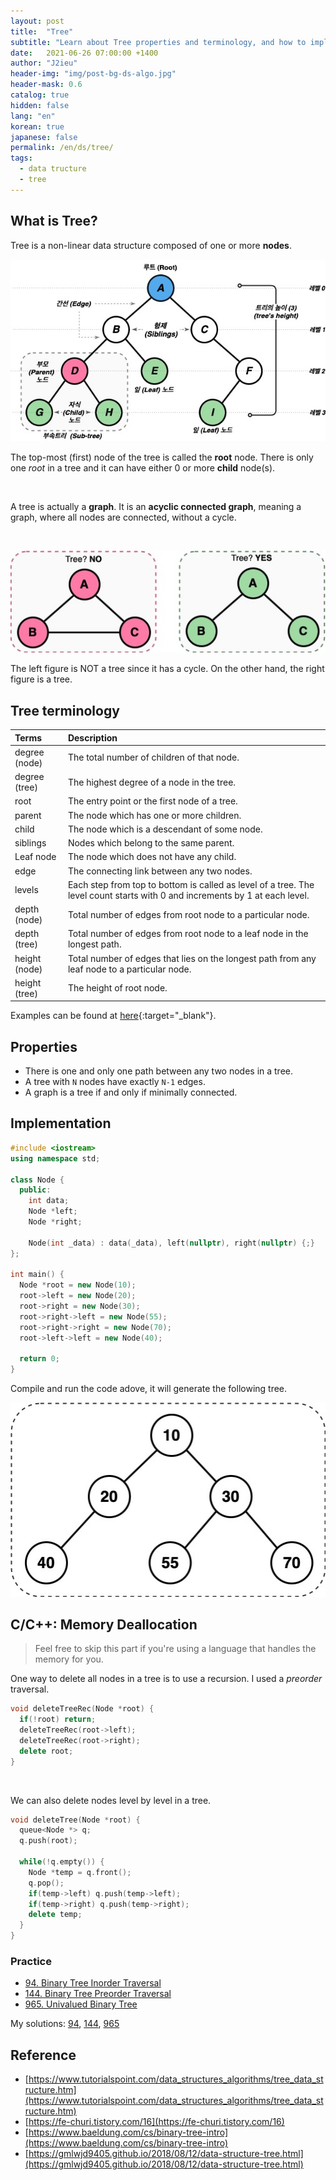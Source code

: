 ```yaml
---
layout: post
title:  "Tree"
subtitle: "Learn about Tree properties and terminology, and how to implement one."
date:   2021-06-26 07:00:00 +1400
author: "J2ieu"
header-img: "img/post-bg-ds-algo.jpg"
header-mask: 0.6
catalog: true
hidden: false
lang: "en"
korean: true
japanese: false
permalink: /en/ds/tree/
tags:
  - data tructure  
  - tree
---
```


## What is Tree?

Tree is a non-linear data structure composed of one or more **nodes**.

![Tree Terms](/img/in-post/devouring/week5/tree-terms.jpg)

The top-most (first) node of the tree is called the **root** node. There is only one *root* in a tree and it can have either 
 0 or more **child** node(s).

<br>

A tree is actually a **graph**. It is an **acyclic connected graph**, meaning a graph, where all nodes are connected, without a cycle.

<br>

![Tree check](/img/in-post/devouring/week5/tree-cycle.jpg)

The left figure is NOT a tree since it has a cycle. On the other hand, the right figure is a tree.

## Tree terminology

| Terms  | Description  |
|:-----|:-----|
| degree (node) | The total number of children of that node. |
| degree (tree) | The highest degree of a node in the tree. |
| root | The entry point or the first node of a tree.|
| parent | The node which has one or more children. |
| child | The node which is a descendant of some node. |
| siblings | Nodes which belong to the same parent. |
| Leaf node | The node which does not have any child.|
| edge | The connecting link between any two nodes. |
| levels | Each step from top to bottom is called as level of a tree. The level count starts with 0 and increments by 1 at each level. |
| depth (node)| Total number of edges from root node to a particular node. |
| depth (tree) | Total number of edges from root node to a leaf node in the longest path. |
| height (node) | Total number of edges that lies on the longest path from any leaf node to a particular node. |
| height (tree)| The height of root node.|  

Examples can be found at [here](https://www.gatevidyalay.com/tree-data-structure-tree-terminology/){:target="_blank"}.

## Properties
- There is one and only one path between any two nodes in a tree.
- A tree with `N` nodes have exactly `N-1` edges.
- A graph is a tree if and only if minimally connected.

## Implementation

```cpp
#include <iostream>
using namespace std;

class Node {
  public:
    int data;
    Node *left;
    Node *right;

    Node(int _data) : data(_data), left(nullptr), right(nullptr) {;} 
};

int main() {
  Node *root = new Node(10);
  root->left = new Node(20);
  root->right = new Node(30);
  root->right->left = new Node(55);
  root->right->right = new Node(70);
  root->left->left = new Node(40);

  return 0;
}
```

Compile and run the code adove, it will generate the following tree.

![Tree](/img/in-post/ds-algo/tree/tree-output.jpg)

## C/C++: Memory Deallocation

> Feel free to skip this part if you're using a language that handles the memory for you.


One way to delete all nodes in a tree is to use a recursion. I used a *preorder* traversal.
```cpp
void deleteTreeRec(Node *root) {
  if(!root) return;
  deleteTreeRec(root->left);
  deleteTreeRec(root->right);
  delete root;
}
```

<br>

We can also delete nodes level by level in a tree.

```cpp
void deleteTree(Node *root) {
  queue<Node *> q;
  q.push(root);

  while(!q.empty()) {
    Node *temp = q.front();
    q.pop();
    if(temp->left) q.push(temp->left);
    if(temp->right) q.push(temp->right);
    delete temp;
  }
}
```

### Practice
- [94. Binary Tree Inorder Traversal](https://leetcode.com/problems/binary-tree-inorder-traversal/)
- [144. Binary Tree Preorder Traversal](https://leetcode.com/problems/binary-tree-preorder-traversal/)
- [965. Univalued Binary Tree](https://leetcode.com/problems/univalued-binary-tree/)

My solutions: [94](https://github.com/j2ieu/cp/tree/leetcode/easy/94), [144](https://github.com/j2ieu/cp/tree/leetcode/easy/144), [965](https://github.com/j2ieu/cp/tree/leetcode/easy/965/965.cpp)

## Reference
- [https://www.tutorialspoint.com/data_structures_algorithms/tree_data_structure.htm](https://www.tutorialspoint.com/data_structures_algorithms/tree_data_structure.htm)
- [https://fe-churi.tistory.com/16](https://fe-churi.tistory.com/16)
- [https://www.baeldung.com/cs/binary-tree-intro](https://www.baeldung.com/cs/binary-tree-intro)
- [https://gmlwjd9405.github.io/2018/08/12/data-structure-tree.html](https://gmlwjd9405.github.io/2018/08/12/data-structure-tree.html)
